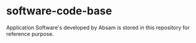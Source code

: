 # software-code-base
Application Software's developed by Absam is stored in this repository for reference purpose.
